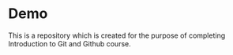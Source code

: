 # Demo
This is a repository which is created for the purpose of completing Introduction to Git and Github course.
